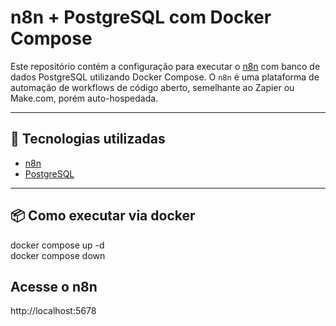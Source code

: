 # n8n + PostgreSQL com Docker Compose

Este repositório contém a configuração para executar o [n8n](https://n8n.io) com banco de dados PostgreSQL utilizando Docker Compose. O `n8n` é uma plataforma de automação de workflows de código aberto, semelhante ao Zapier ou Make.com, porém auto-hospedada.

---

## 🚀 Tecnologias utilizadas

- [n8n](https://n8n.io)
- [PostgreSQL](https://www.postgresql.org/)

---

## 📦 Como executar via docker

docker compose up -d <br>
docker compose down

## Acesse o n8n

http://localhost:5678

